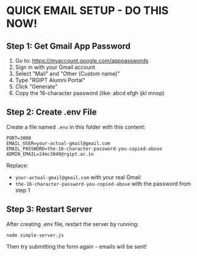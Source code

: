 # QUICK EMAIL SETUP - DO THIS NOW!

## Step 1: Get Gmail App Password

1. Go to: https://myaccount.google.com/apppasswords
2. Sign in with your Gmail account
3. Select "Mail" and "Other (Custom name)"
4. Type "RGIPT Alumni Portal"
5. Click "Generate"
6. Copy the 16-character password (like: abcd efgh ijkl mnop)

## Step 2: Create .env File

Create a file named `.env` in this folder with this content:

```
PORT=3000
EMAIL_USER=your-actual-gmail@gmail.com
EMAIL_PASSWORD=the-16-character-password-you-copied-above
ADMIN_EMAIL=24mc3040@rgipt.ac.in
```

Replace:

- `your-actual-gmail@gmail.com` with your real Gmail
- `the-16-character-password-you-copied-above` with the password from step 1

## Step 3: Restart Server

After creating .env file, restart the server by running:

```
node simple-server.js
```

Then try submitting the form again - emails will be sent!

